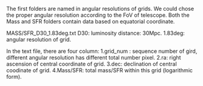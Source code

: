 The first folders are named in angular resolutions of grids. We could chose the proper angular resolution according to the FoV of telescope.
Both the Mass and SFR folders contain data based on equatorial coordinate. 

MASS/SFR_D30_1.83deg.txt
D30: luminosity distance: 30Mpc.
1.83deg: angular resolution of grid.

In the text file, there are four column: 
1.grid_num : sequence number of gird, different angular resolution has different total number pixel.
2.ra: right ascension of central coordinate of grid.
3.dec: declination of central coodinate of grid.
4.Mass/SFR: total mass/SFR within this grid (logarithmic form).

